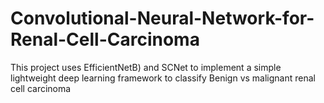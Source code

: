# Convolutional-Neural-Network-for-Renal-Cell-Carcinoma
This project uses EfficientNetB) and SCNet to implement a simple lightweight deep learning framework to classify Benign vs malignant renal cell carcinoma
